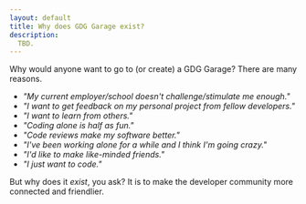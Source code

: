 ```yaml
---
layout: default
title: Why does GDG Garage exist?
description: 
  TBD.
---
```


Why would anyone want to go to (or create) a GDG Garage? There are many reasons.

* _"My current employer/school doesn't challenge/stimulate me enough."_
* _"I want to get feedback on my personal project from fellow developers."_
* _"I want to learn from others."_
* _"Coding alone is half as fun."_
* _"Code reviews make my software better."_
* _"I've been working alone for a while and I think I'm going crazy."_
* _"I'd like to make like-minded friends."_
* _"I just want to code."_

But why does it _exist_, you ask? It is to make the developer community
more connected and friendlier.
